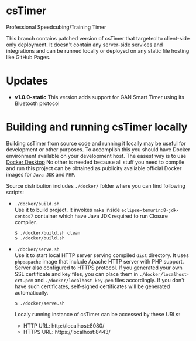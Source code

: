 # csTimer

Professional Speedcubing/Training Timer

This branch contains patched version of csTimer that targeted to client-side only deployment.
It doesn't contain any server-side services and integrations and can be runned locally or deployed 
on any static file hosting like GitHub Pages.

# Updates

 - **v1.0.0-static** This version adds support for GAN Smart Timer using its Bluetooth protocol

# Building and running csTimer locally

Building csTimer from source code and running it locally may be useful for development or other purposes.
To accomplish this you should have Docker environment available on your development host.
The easest way is to use [Docker Desktop](https://www.docker.com/products/docker-desktop/)
No other is needed because all stuff you need to compile and run this project can be obtained as
publicity avaliable official Docker images for `Java JDK` and `PHP`.

Source distribution includes `./docker/` folder where you can find following scripts:

 - `./docker/build.sh` \
    Use it to build project. It invokes `make` inside `eclipse-temurin:8-jdk-centos7` container
    which have Java JDK required to run Closure complier.

    ```
    $ ./docker/build.sh clean
    $ ./docker/build.sh
    ```

- `./docker/serve.sh` \
    Use it to start local HTTP server serving compiled `dist` directory. It uses `php:apache` image
    that include Apache HTTP server with PHP support. Server also configured to HTTPS protocol.
    If you generated your own SSL certificate and key files, you can place them in
    `./docker/localhost-crt.pem` and `./docker/localhost-key.pem` files accordingly.
    If you don't have such certificates, self-signed certificates will be generated automatically.

    ```
    $ ./docker/serve.sh
    ```

    Localy running instance of csTimer can be accessed by these URLs:

     - HTTP URL: http://localhost:8080/
     - HTTPS URL: https://localhost:8443/

